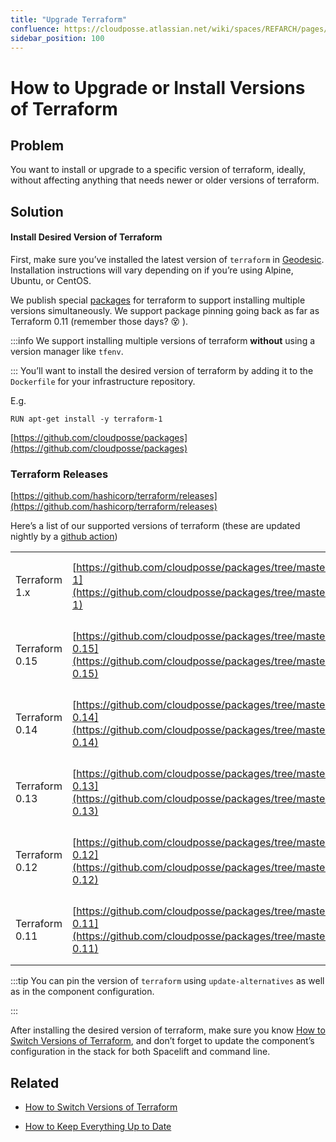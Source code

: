 ```yaml
---
title: "Upgrade Terraform"
confluence: https://cloudposse.atlassian.net/wiki/spaces/REFARCH/pages/1221853205/How+to+Upgrade+or+Install+Versions+of+Terraform
sidebar_position: 100
---
```


# How to Upgrade or Install Versions of Terraform

## Problem
You want to install or upgrade to a specific version of terraform, ideally, without affecting anything that needs newer or older versions of terraform.

## Solution

#### Install Desired Version of Terraform
First, make sure you’ve installed the latest version of `terraform` in [Geodesic](/fundamentals/geodesic). Installation instructions will vary depending on if you’re using Alpine, Ubuntu, or CentOS.

We publish special [packages](https://github.com/cloudposse/packages) for terraform to support installing multiple versions simultaneously. We support package pinning going back as far as Terraform 0.11 (remember those days? 😵 ).

:::info
We support installing multiple versions of terraform **without** using a version manager like `tfenv`.

:::
You’ll want to install the desired version of terraform by adding it to the `Dockerfile` for your infrastructure repository.

E.g.

```
RUN apt-get install -y terraform-1
```

 [https://github.com/cloudposse/packages](https://github.com/cloudposse/packages)

### Terraform Releases
[https://github.com/hashicorp/terraform/releases](https://github.com/hashicorp/terraform/releases)

Here’s a list of our supported versions of terraform (these are updated nightly by a [github action](https://github.com/cloudposse/packages/tree/master/.github/workflows))

| |  | |
| ----- | ----- | ----- |
|Terraform 1.x | [https://github.com/cloudposse/packages/tree/master/vendor/terraform-1](https://github.com/cloudposse/packages/tree/master/vendor/terraform-1) | **Ubuntu**: `apt-get install -y terraform-1`<br/>**Alpine**: `apk add terraform-1@cloudposse`|
|Terraform 0.15 | [https://github.com/cloudposse/packages/tree/master/vendor/terraform-0.15](https://github.com/cloudposse/packages/tree/master/vendor/terraform-0.15) | **Ubuntu**: `apt-get install -y terraform-0.15`<br/>**Alpine**: `apk add terraform-0.15@cloudposse`|
|Terraform 0.14 | [https://github.com/cloudposse/packages/tree/master/vendor/terraform-0.14](https://github.com/cloudposse/packages/tree/master/vendor/terraform-0.14) | **Ubuntu**: `apt-get install -y terraform-0.14`<br/>**Alpine**: `apk add terraform-0.14@cloudposse`|
|Terraform 0.13 | [https://github.com/cloudposse/packages/tree/master/vendor/terraform-0.13](https://github.com/cloudposse/packages/tree/master/vendor/terraform-0.13) | **Ubuntu**: `apt-get install -y terraform-0.13`<br/>**Alpine**: `apk add terraform-0.13@cloudposse`|
|Terraform 0.12 | [https://github.com/cloudposse/packages/tree/master/vendor/terraform-0.12](https://github.com/cloudposse/packages/tree/master/vendor/terraform-0.12) | **Ubuntu**: `apt-get install -y terraform-0.12`<br/>**Alpine**: `apk add terraform-0.12@cloudposse`|
|Terraform 0.11 | [https://github.com/cloudposse/packages/tree/master/vendor/terraform-0.11](https://github.com/cloudposse/packages/tree/master/vendor/terraform-0.11) | **Ubuntu**: `apt-get install -y terraform-0.11`<br/>**Alpine**: `apk add terraform-0.11@cloudposse`|

:::tip
You can pin the version of `terraform` using `update-alternatives` as well as in the component configuration.

:::

After installing the desired version of terraform, make sure you know [How to Switch Versions of Terraform](/reference-architecture/how-to-guides/tutorials/how-to-switch-versions-of-terraform), and don’t forget to update the component’s configuration in the stack for both Spacelift and command line.

## Related

- [How to Switch Versions of Terraform](/reference-architecture/how-to-guides/tutorials/how-to-switch-versions-of-terraform)

- [How to Keep Everything Up to Date](/reference-architecture/how-to-guides/upgrades/how-to-keep-everything-up-to-date)


